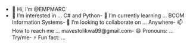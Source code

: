 - 👋 Hi, I’m @EMPMARC
- 👀 I’m interested in ...
C# and Python- 🌱 I’m currently learning ...
BCOM Information Systems- 💞️ I’m looking to collaborate on ...
  Anywhere- 📫 How to reach me ...
mavestolikwa99@gmail.com- 😄 Pronouns: ...
Try/me- ⚡ Fun fact: ...

<!---
EMPMARC/EMPMARC is a ✨ special ✨ repository because its `README.md` (this file) appears on your GitHub profile.
You can click the Preview link to take a look at your changes.
--->
